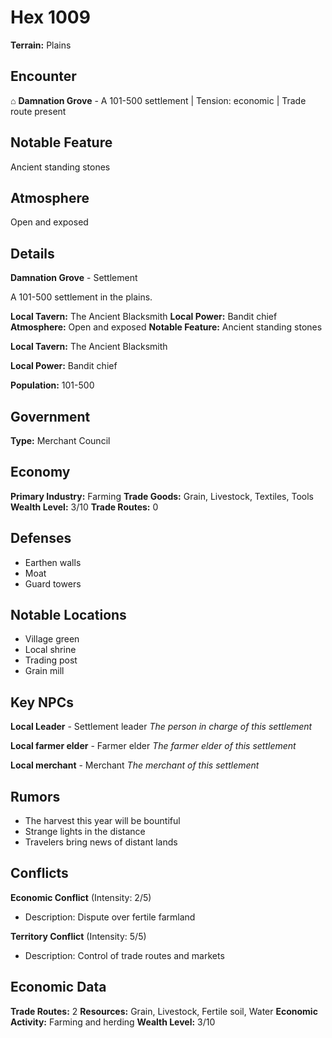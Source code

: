 # Hex 1009

**Terrain:** Plains

## Encounter
⌂ **Damnation Grove** - A 101-500 settlement | Tension: economic | Trade route present

## Notable Feature
Ancient standing stones

## Atmosphere
Open and exposed

## Details
**Damnation Grove** - Settlement

A 101-500 settlement in the plains.

**Local Tavern:** The Ancient Blacksmith
**Local Power:** Bandit chief
**Atmosphere:** Open and exposed
**Notable Feature:** Ancient standing stones

**Local Tavern:** The Ancient Blacksmith

**Local Power:** Bandit chief

**Population:** 101-500

## Government
**Type:** Merchant Council

## Economy
**Primary Industry:** Farming
**Trade Goods:** Grain, Livestock, Textiles, Tools
**Wealth Level:** 3/10
**Trade Routes:** 0

## Defenses
- Earthen walls
- Moat
- Guard towers

## Notable Locations
- Village green
- Local shrine
- Trading post
- Grain mill

## Key NPCs
**Local Leader** - Settlement leader
*The person in charge of this settlement*

**Local farmer elder** - Farmer elder
*The farmer elder of this settlement*

**Local merchant** - Merchant
*The merchant of this settlement*

## Rumors
- The harvest this year will be bountiful
- Strange lights in the distance
- Travelers bring news of distant lands

## Conflicts
**Economic Conflict** (Intensity: 2/5)
- Description: Dispute over fertile farmland

**Territory Conflict** (Intensity: 5/5)
- Description: Control of trade routes and markets

## Economic Data
**Trade Routes:** 2
**Resources:** Grain, Livestock, Fertile soil, Water
**Economic Activity:** Farming and herding
**Wealth Level:** 3/10
